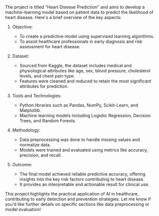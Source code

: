 The project is titled "Heart Disease Prediction" and aims to develop a machine-learning model based on patient data to predict the likelihood of heart disease. Here's a brief overview of the key aspects:

1. Objective:
   - To create a predictive model using supervised learning algorithms.
   - To assist healthcare professionals in early diagnosis and risk assessment for heart disease.

2. Dataset: 
   - Sourced from Kaggle, the dataset includes medical and physiological attributes like age, sex, blood pressure, cholesterol levels, and chest pain type.
   - Features were cleaned and reduced to retain the most significant attributes for prediction.

3. Tools and Technologies:
   - Python libraries such as Pandas, NumPy, Scikit-Learn, and Matplotlib.
   - Machine learning models including Logistic Regression, Decision Trees, and Random Forests.

4. Methodology:
   - Data preprocessing was done to handle missing values and normalize data.
   - Models were trained and evaluated using metrics like accuracy, precision, and recall.

5. Outcome:
   - The final model achieved reliable predictive accuracy, offering insights into the key risk factors contributing to heart disease.
   - It provides an interpretable and actionable result for clinical use.

This project highlights the practical application of AI in healthcare, contributing to early detection and prevention strategies. Let me know if you'd like further details on specific sections like data preprocessing or model evaluation!
